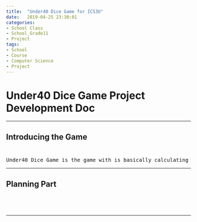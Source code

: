 ```yaml
---
title:  "Under40 Dice Game for ICS3U"
date:   2019-04-25 23:30:01
categories:
- School Class
- School_Grade11
- Project
tags:
- School
- Course
- Computer Science
- Project
---
```

<h1>Under40 Dice Game Project Development Doc</h1>

<hr>

## Introducing the Game<br><br>
<pre>
Under40 Dice Game is the game with is basically calculating the score based on the rolled dice by the user.
</pre>
<hr>

## Planning Part<br><br>
<pre>

</pre>
<hr>
